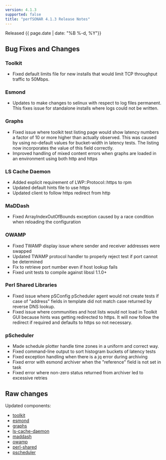 ```yaml
---
version: 4.1.3
supported: false
title: "perfSONAR 4.1.3 Release Notes"
---
```


Released {{ page.date | date: "%B %-d, %Y"}}


Bug Fixes and Changes
---------------------

### Toolkit

-   Fixed default limits file for new installs that would limit TCP
    throughput traffic to 50Mbps.

### Esmond

-   Updates to make changes to selinux with respect to log files
    permanent. This fixes issue for standalone installs where logs could
    not be written.

### Graphs

-   Fixed issue where toolkit test listing page would show latency
    numbers a factor of 10 or more higher than actually observed. This
    was caused by using no-default values for bucket-width in latency
    tests. The listing now incorporates the value of this field
    correctly.
-   Improved handling of mixed content errors when graphs are loaded in
    an environment using both http and https

### LS Cache Daemon

-   Added explicit requirement of LWP::Protocol::https to rpm
-   Updated default hints file to use https
-   Updated client to follow https redirect from http

### MaDDash

-   Fixed ArrayIndexOutOfBounds exception caused by a race condition
    when reloading the configuration

### OWAMP

-   Fixed TWAMP display issue where sender and receiver addresses were
    swapped
-   Updated TWAMP protocol handler to properly reject test if port
    cannot be determined
-   Fix to retrieve port number even if host lookup fails
-   Fixed unit tests to compile against libssl 1.1.0+

### Perl Shared Libraries

-   Fixed issue where pSConfig pScheduler agent would not create tests
    if case of "address" fields in template did not match case returned
    by reverse DNS lookup.
-   Fixed issue where communities and host lists would not load in
    Toolkit GUI because hints was getting redirected to https. It will
    now follow the redirect if required and defaults to https so not
    necessary.

### pScheduler

-   Made schedule plotter handle time zones in a uniform and correct
    way.
-   Fixed command-line output to sort histogram buckets of latency tests
-   Fixed exception handling when there is a jq error during archiving
-   Fixed error with esmond archiver when the "reference" field is not
    set in task
-   Fixed error where non-zero status returned from archiver led to
    excessive retries

Raw changes
-----------

Updated components:

-   [toolkit](https://github.com/perfsonar/toolkit/compare/4.1.2...4.1.3)
-   [esmond](https://github.com/esnet/esmond/compare/2.1.2.2...2.1.3)
-   [graphs](https://github.com/perfsonar/graphs/compare/4.1.2...4.1.3)
-   [ls-cache-daemon](https://github.com/perfsonar/ls-cache-daemon/compare/4.1...v4.1.3)
-   [maddash](https://github.com/esnet/maddash/compare/2.0.3...v2.0.5)
-   [owamp](https://github.com/perfsonar/owamp/compare/4.1.2...4.1.3)
-   [perl-shared](https://github.com/perfsonar/perl-shared/compare/4.1.2...4.1.3)
-   [pscheduler](https://github.com/perfsonar/pscheduler/compare/1.1.1...v1.1.2)
